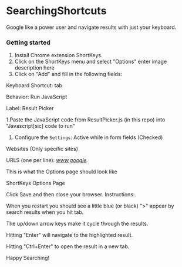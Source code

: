 # SearchingShortcuts
Google like a power user and navigate results with just your keyboard.

### Getting started
1. Install Chrome extension ShortKeys.
1. Click on the ShortKeys menu and select "Options" enter image description here
1. Click on "Add" and fill in the following fields:

Keyboard Shortcut: tab

Behavior: Run JavaScript

Label: Result Picker

1.Paste the JavaScript code from ResultPicker.js (in this repo) into "Javascript[sic] code to run"

1. Configure the `Settings`:
Active while in form fields (Checked)

Websites (Only specific sites)

URLS (one per line): *www.google.*

This is what the Options page should look like

ShortKeys Options Page

Click Save and then close your browser.
Instructions:

When you restart you should see a little blue (or black) ">" appear by search results when you hit tab.

The up/down arrow keys make it cycle through the results.

Hitting "Enter" will navigate to the highlighted result.

Hitting "Ctrl+Enter" to open the result in a new tab.

Happy Searching!

